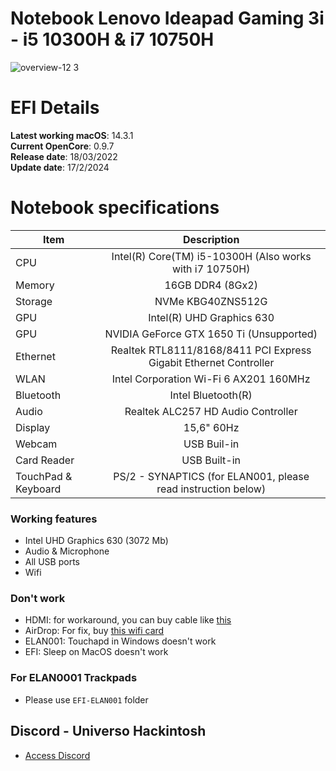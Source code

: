 # Notebook Lenovo Ideapad Gaming 3i - i5 10300H & i7 10750H

![overview-12 3](https://user-images.githubusercontent.com/23700365/158817960-413b6870-4d0e-4eef-b941-272ab61cd9ae.png)

# EFI Details
**Latest working macOS**: 14.3.1
<br>
**Current OpenCore**: 0.9.7
<br>
**Release date**: 18/03/2022
<br>
**Update date**: 17/2/2024

# Notebook specifications
|Item|Description|
|-|:-------:|
|CPU|Intel(R) Core(TM) i5-10300H (Also works with i7 10750H)|
|Memory|16GB DDR4 (8Gx2)|
|Storage|NVMe KBG40ZNS512G|
|GPU|Intel(R) UHD Graphics 630|
|GPU|NVIDIA GeForce GTX 1650 Ti (Unsupported)|
|Ethernet|Realtek RTL8111/8168/8411 PCI Express Gigabit Ethernet Controller|
|WLAN|Intel Corporation Wi-Fi 6 AX201 160MHz|
|Bluetooth|Intel Bluetooth(R)|
|Audio|Realtek ALC257 HD Audio Controller|
|Display|15,6" 60Hz|
|Webcam|USB Buil-in|
|Card Reader|USB Built-in|
|TouchPad & Keyboard|PS/2 - SYNAPTICS (for ELAN001, please read instruction below)|

### Working features
- Intel UHD Graphics 630 (3072 Mb)
- Audio & Microphone
- All USB ports
- Wifi

### Don't work
- HDMI: for workaround, you can buy cable like [this](https://nl.aliexpress.com/item/4001044927353.html?aff_fcid=c03b43f4bf144910b639540955d2f3ac-1708199428328-02403-_Aeagzf&tt=CPS_NORMAL&aff_fsk=_Aeagzf&aff_platform=shareComponent-detail&sk=_Aeagzf&aff_trace_key=c03b43f4bf144910b639540955d2f3ac-1708199428328-02403-_Aeagzf&terminal_id=b93c22a374da4c9999f2ee832cd23b85&afSmartRedirect=y)
- AirDrop: For fix, buy [this wifi card](https://nl.aliexpress.com/item/4000632365086.html?aff_fcid=6ff05a217dea45bc8bafa4a15ea10588-1708199352064-09256-_9HGctJ&tt=CPS_NORMAL&aff_fsk=_9HGctJ&aff_platform=shareComponent-detail&sk=_9HGctJ&aff_trace_key=6ff05a217dea45bc8bafa4a15ea10588-1708199352064-09256-_9HGctJ&terminal_id=b93c22a374da4c9999f2ee832cd23b85&afSmartRedirect=y)
- ELAN001: Touchapd in Windows doesn't work
- EFI: Sleep on MacOS doesn't work

### For ELAN0001 Trackpads

- Please use `EFI-ELAN001` folder

## Discord - Universo Hackintosh
- [Access Discord](https://discord.universohackintosh.com.br)
